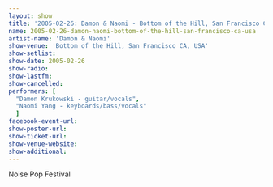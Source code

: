 ```yaml
---
layout: show
title: '2005-02-26: Damon & Naomi - Bottom of the Hill, San Francisco CA, USA'
name: 2005-02-26-damon-naomi-bottom-of-the-hill-san-francisco-ca-usa
artist-name: 'Damon & Naomi'
show-venue: 'Bottom of the Hill, San Francisco CA, USA'
show-setlist: 
show-date: 2005-02-26
show-radio: 
show-lastfm: 
show-cancelled: 
performers: [
  "Damon Krukowski - guitar/vocals",
  "Naomi Yang - keyboards/bass/vocals"
  ]
facebook-event-url: 
show-poster-url: 
show-ticket-url: 
show-venue-website: 
show-additional: 
---
```


Noise Pop Festival